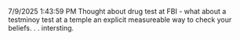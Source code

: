 7/9/2025 1:43:59 PM
Thought about drug test at FBI - what about a testminoy test at a temple an explicit measureable way to check your beliefs. . . intersting.
